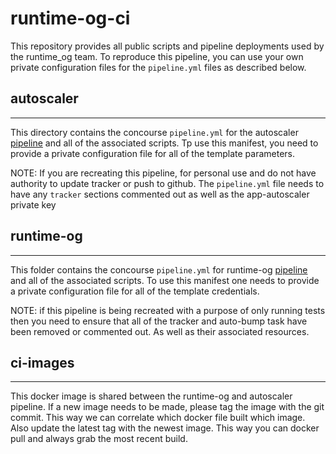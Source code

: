 runtime-og-ci
=============

This repository provides all public scripts and pipeline deployments used
by the runtime_og team. To reproduce this pipeline, you can use your own
private configuration files for the `pipeline.yml` files as described below.

## autoscaler
-------------

This directory contains the concourse `pipeline.yml` for the autoscaler [pipeline](https://runtime-og.ci.cf-app.com/pipelines/autoscaler)
and all of the associated scripts. Tp use this manifest, you need to provide a private configuration file
for all of the template parameters.

NOTE: If you are recreating this pipeline, for personal use and do not have authority to update
tracker or push to github. The `pipeline.yml` file needs to have any `tracker` sections commented
out as well as the app-autoscaler private key

## runtime-og
-------------

This folder contains the concourse `pipeline.yml` for runtime-og [pipeline](https://runtime-og.ci.cf-app.com/pipelines/runtime-og)
and all of the associated scripts. To use this manifest one needs to provide a private configuration file
for all of the template credentials.

NOTE: if this pipeline is being recreated with a purpose of only running tests then you need to ensure
that all of the tracker and auto-bump task have been removed or commented out. As well as their associated
resources.

## ci-images
------------

This docker image is shared between the runtime-og and autoscaler pipeline. If a new image needs to be made,
please tag the image with the git commit. This way we can correlate which docker file built which image.
Also update the latest tag with the newest image. This way you can docker pull and always grab the most recent build.
